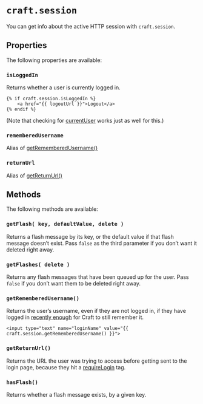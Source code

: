 # `craft.session`

You can get info about the active HTTP session with `craft.session`.

## Properties

The following properties are available:

### `isLoggedIn`

Returns whether a user is currently logged in.

```twig
{% if craft.session.isLoggedIn %}
    <a href="{{ logoutUrl }}">Logout</a>
{% endif %}
```

(Note that checking for [currentUser](global-variables.md#currentuser) works just as well for this.)

### `rememberedUsername`

Alias of [getRememberedUsername()](#getrememberedusername)

### `returnUrl`

Alias of [getReturnUrl()](#returnurl)

## Methods

The following methods are available:

### `getFlash( key, defaultValue, delete )`

Returns a flash message by its key, or the default value if that flash message doesn’t exist. Pass `false` as the third parameter if you don’t want it deleted right away.

### `getFlashes( delete )`

Returns any flash messages that have been queued up for the user. Pass `false` if you don’t want them to be deleted right away.

### `getRememberedUsername()`

Returns the user’s username, even if they are not logged in, if they have logged in [recently enough](../config-settings.md#rememberusernameduration) for Craft to still remember it.

```twig
<input type="text" name="loginName" value="{{ craft.session.getRememberedUsername() }}">
```

### `getReturnUrl()`

Returns the URL the user was trying to access before getting sent to the login page, because they hit a [requireLogin](tags.md#requirelogin) tag.

### `hasFlash()`

Returns whether a flash message exists, by a given key.
